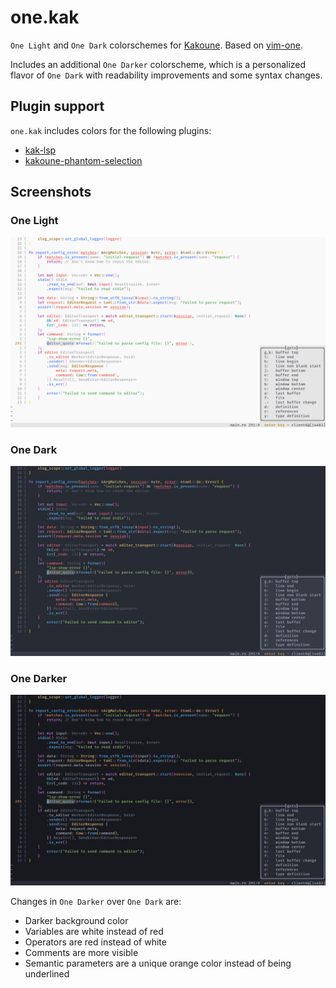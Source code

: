 # one.kak

`One Light` and `One Dark` colorschemes for [Kakoune](https://kakoune.org). Based on [vim-one](https://github.com/rakr/vim-one).

Includes an additional `One Darker` colorscheme, which is a personalized flavor of `One Dark` with readability improvements and some syntax changes.

## Plugin support

`one.kak` includes colors for the following plugins:

- [kak-lsp](https://github.com/kak-lsp/kak-lsp)
- [kakoune-phantom-selection](https://github.com/occivink/kakoune-phantom-selection)

## Screenshots

### One Light

![](screenshots/one-light.png)

### One Dark

![](screenshots/one-dark.png)

### One Darker

![](screenshots/one-darker.png)

Changes in `One Darker` over `One Dark` are:

- Darker background color
- Variables are white instead of red
- Operators are red instead of white
- Comments are more visible
- Semantic parameters are a unique orange color instead of being underlined
